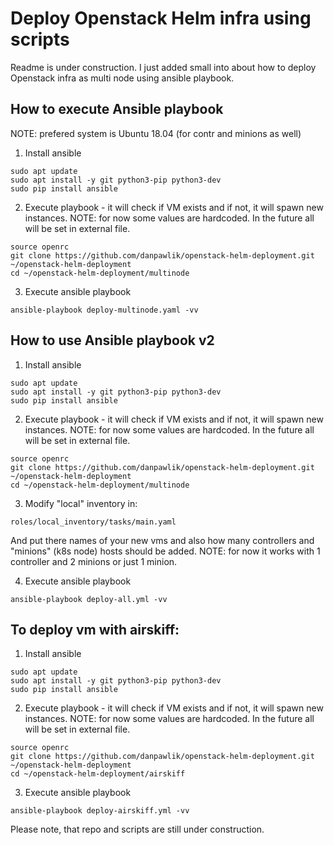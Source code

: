# Deploy Openstack Helm infra using scripts

Readme is under construction. I just added small into about
how to deploy Openstack infra as multi node using ansible playbook.

## How to execute Ansible playbook
NOTE: prefered system is Ubuntu 18.04 (for contr and minions as well)

1. Install ansible
```
sudo apt update
sudo apt install -y git python3-pip python3-dev
sudo pip install ansible
```

2. Execute playbook - it will check if VM exists and if not, it will spawn
new instances.
NOTE: for now some values are hardcoded. In the future all will be set
in external file.

```
source openrc
git clone https://github.com/danpawlik/openstack-helm-deployment.git ~/openstack-helm-deployment
cd ~/openstack-helm-deployment/multinode
```

3. Execute ansible playbook
```
ansible-playbook deploy-multinode.yaml -vv
```


## How to use Ansible playbook v2
1. Install ansible
```
sudo apt update
sudo apt install -y git python3-pip python3-dev
sudo pip install ansible
```

2. Execute playbook - it will check if VM exists and if not, it will spawn
new instances.
NOTE: for now some values are hardcoded. In the future all will be set
in external file.

```
source openrc
git clone https://github.com/danpawlik/openstack-helm-deployment.git ~/openstack-helm-deployment
cd ~/openstack-helm-deployment/multinode
```

3. Modify "local" inventory in:
```
roles/local_inventory/tasks/main.yaml
```

And put there names of your new vms and also how many controllers and
"minions" (k8s node) hosts should be added.
NOTE: for now it works with 1 controller and 2 minions or just 1 minion.

4. Execute ansible playbook
```
ansible-playbook deploy-all.yml -vv
```

## To deploy vm with airskiff:
1. Install ansible
```
sudo apt update
sudo apt install -y git python3-pip python3-dev
sudo pip install ansible
```

2. Execute playbook - it will check if VM exists and if not, it will spawn
new instances.
NOTE: for now some values are hardcoded. In the future all will be set
in external file.

```
source openrc
git clone https://github.com/danpawlik/openstack-helm-deployment.git ~/openstack-helm-deployment
cd ~/openstack-helm-deployment/airskiff
```

3. Execute ansible playbook
```
ansible-playbook deploy-airskiff.yml -vv
```


Please note, that repo and scripts are still under construction.

